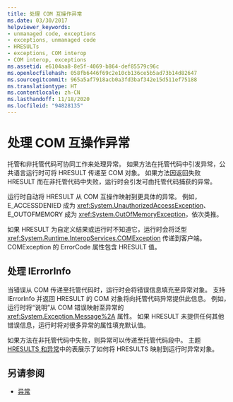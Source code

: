 ```yaml
---
title: 处理 COM 互操作异常
ms.date: 03/30/2017
helpviewer_keywords:
- unmanaged code, exceptions
- exceptions, unmanaged code
- HRESULTs
- exceptions, COM interop
- COM interop, exceptions
ms.assetid: e6104aa8-8e5f-4069-b864-def85579c96c
ms.openlocfilehash: 058fb6446f69c2e10cb136ce5b5ad73b14d82647
ms.sourcegitcommit: 965a5af7918acb0a3fd3baf342e15d511ef75188
ms.translationtype: HT
ms.contentlocale: zh-CN
ms.lasthandoff: 11/18/2020
ms.locfileid: "94828135"
---
```

# <a name="handling-com-interop-exceptions"></a>处理 COM 互操作异常
托管和非托管代码可协同工作来处理异常。 如果方法在托管代码中引发异常，公共语言运行时可将 HRESULT 传递至 COM 对象。 如果方法因返回失败 HRESULT 而在非托管代码中失败，运行时会引发可由托管代码捕获的异常。  
  
 运行时自动将 HRESULT 从 COM 互操作映射到更具体的异常。 例如，E_ACCESSDENIED 成为 <xref:System.UnauthorizedAccessException>、E_OUTOFMEMORY 成为 <xref:System.OutOfMemoryException>，依次类推。  
  
 如果 HRESULT 为自定义结果或运行时不知道它，运行时会将泛型 <xref:System.Runtime.InteropServices.COMException> 传递到客户端。 COMException 的 ErrorCode 属性包含 HRESULT 值。  
  
## <a name="working-with-ierrorinfo"></a>处理 IErrorInfo  
 当错误从 COM 传递至托管代码时，运行时会将错误信息填充至异常对象。 支持 IErrorInfo 并返回 HRESULT 的 COM 对象将向托管代码异常提供此信息。 例如，运行时将“说明”从 COM 错误映射至异常的 <xref:System.Exception.Message%2A> 属性。 如果 HRESULT 未提供任何其他错误信息，运行时将对很多异常的属性填充默认值。  
  
 如果方法在非托管代码中失败，则异常可以传递至托管代码段中。 主题 [HRESULTS 和异常](../../framework/interop/how-to-map-hresults-and-exceptions.md)中的表展示了如何将 HRESULTS 映射到运行时异常对象。  

## <a name="see-also"></a>另请参阅

- [异常](index.md)
